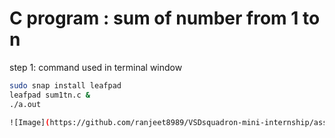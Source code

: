 # C program : sum of number from 1 to n 


step 1: command used in terminal window

  ```bash
  sudo snap install leafpad
  leafpad sum1tn.c &
  ./a.out

![Image](https://github.com/ranjeet8989/VSDsquadron-mini-internship/assets/84927691/78690671-459f-4624-b342-d3421220600e).




